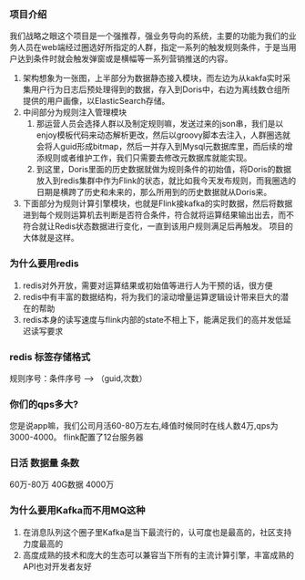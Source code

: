 ### 项目介绍
我们战略之眼这个项目是一个强推荐，强业务导向的系统，主要的功能为我们的业务人员在web端经过圈选好所指定的人群，指定一系列的触发规则条件，于是当用户达到条件时就会触发弹窗或是横幅等一系列营销推送的内容。
1. 架构想象为一张图，上半部分为数据静态接入模块，而左边为从kakfa实时采集用户行为日志后预处理得到的数据，存入到Doris中，右边为离线数仓组所提供的用户画像，以ElasticSearch存储。
2. 中间部分为规则注入管理模块
   1. 那运营人员会选择人群以及制定规则嘛，发送过来的json串，我们是以enjoy模板代码来动态解析更改，然后以groovy脚本去注入，人群圈选就会将人guid形成bitmap，然后一并存入到Mysql元数据库里，而后续的增添规则或者维护工作，我们只需要去修改元数据库就能实现。
   2. 到这里，Doris里面的历史数据就做为规则条件的初始值，将Doris的数据放入到redis集群中作为Flink的状态，就比如我今天发布规则，而我圈选的日期是横跨了历史和未来的，那么所用到的历史数据就从Doris来。
3. 下面部分为规则计算引擎模块，也就是Flink接kafka的实时数据，然后将数据进到每个规则运算机去判断是否符合条件，符合就将运算结果输出出去，而不符合就让Redis状态数据进行变化，一直到该用户规则满足后再触发。
项目的大体就是这样。



### 为什么要用redis
1. redis对外开放，需要对运算结果或初始值等进行人为干预的话，很方便
2. redis中有丰富的数据结构，将为我们的滚动增量运算逻辑设计带来巨大的潜在的帮助
3. redis本身的读写速度与flink内部的state不相上下，能满足我们的高并发低延迟读写要求

### redis 标签存储格式
规则序号：条件序号 --> （guid,次数）


### 你们的qps多大?
您是说app嘛，我们公司月活60-80万左右,峰值时候同时在线人数4万,qps为3000-4000。
flink配置了12台服务器

### 日活 数据量 条数 
60万-80万  40G数据   4000万 


### 为什么要用Kafka而不用MQ这种
1. 在消息队列这个圈子里Kafka是当下最流行的，认可度也是最高的，社区支持力度最高的
2. 高度成熟的技术和庞大的生态可以兼容当下所有的主流计算引擎，丰富成熟的API也对开发者友好

